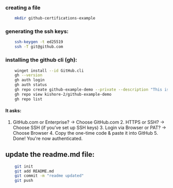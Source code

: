 ### creating a file

```bash
    mkdir github-certifications-example
```

### generating the ssh keys:

```bash
    ssh-keygen -t ed25519
    ssh -T git@github.com
```

### installing the github cli (gh):

```bash
    winget install --id GitHub.cli
    gh --version
    gh auth login
    gh auth status
    gh repo create github-example-demo --private --description "This is my GitHub CLI repo"
    gh repo view kishore-2/github-example-demo
    gh repo list

```

#### It asks:

1. GitHub.com or Enterprise? → Choose GitHub.com
2️. HTTPS or SSH? → Choose SSH (if you’ve set up SSH keys)
3️. Login via Browser or PAT? → Choose Browser
4️. Copy the one-time code & paste it into GitHub
5️. Done! You're now authenticated.

## update the readme.md file:

```bash
    git init
    git add README.md
    git commit -m "readme updated"
    git push
```